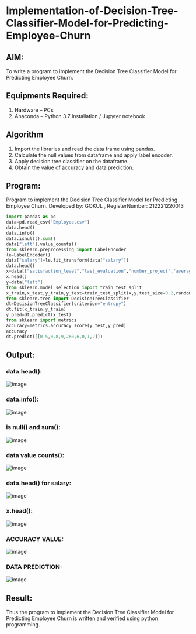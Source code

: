 # Implementation-of-Decision-Tree-Classifier-Model-for-Predicting-Employee-Churn

## AIM:
To write a program to implement the Decision Tree Classifier Model for Predicting Employee Churn.

## Equipments Required:
1. Hardware – PCs
2. Anaconda – Python 3.7 Installation / Jupyter notebook

## Algorithm
1. Import the libraries and read the data frame using pandas.
2. Calculate the null values from dataframe and apply label encoder.
3. Apply decision tree classifier on the dataframe.
4. Obtain the value of accuracy and data prediction.

## Program:

Program to implement the Decision Tree Classifier Model for Predicting Employee Churn.
Developed by: GOKUL ,
RegisterNumber:  212221220013

```py
import pandas as pd
data=pd.read_csv("Employee.csv")
data.head()
data.info()
data.isnull().sum()
data["left"].value_counts()
from sklearn.preprocessing import LabelEncoder
le=LabelEncoder()
data["salary"]=le.fit_transform(data["salary"])
data.head()
x=data[["satisfaction_level","last_evaluation","number_project","average_montly_hours","time_spend_company","Work_accident","promotion_last_5years","salary"]]
x.head()
y=data["left"]
from sklearn.model_selection import train_test_split
x_train,x_test,y_train,y_test=train_test_split(x,y,test_size=0.2,random_state=100)
from sklearn.tree import DecisionTreeClassifier
dt=DecisionTreeClassifier(criterion="entropy")
dt.fit(x_train,y_train)
y_pred=dt.predict(x_test)
from sklearn import metrics
accuracy=metrics.accuracy_score(y_test,y_pred)
accuracy
dt.predict([[0.5,0.8,9,260,6,0,1,2]])
```




## Output:
### data.head(): 
![image](https://github.com/babavoss05/Implementation-of-Decision-Tree-Classifier-Model-for-Predicting-Employee-Churn/assets/103019882/d1f9945e-2801-46d0-a1ca-155e274ae349)


### data.info():
![image](https://github.com/babavoss05/Implementation-of-Decision-Tree-Classifier-Model-for-Predicting-Employee-Churn/assets/103019882/4574e54a-0bbc-404c-a48b-e022c323281f)


### is null() and sum():
![image](https://github.com/babavoss05/Implementation-of-Decision-Tree-Classifier-Model-for-Predicting-Employee-Churn/assets/103019882/f0ec4771-145b-4b2d-88b4-9402155e66b7)


### data value counts():
![image](https://github.com/babavoss05/Implementation-of-Decision-Tree-Classifier-Model-for-Predicting-Employee-Churn/assets/103019882/4f2cadb3-8b38-446f-a710-4a44c531a803)


### data.head() for salary:
![image](https://github.com/babavoss05/Implementation-of-Decision-Tree-Classifier-Model-for-Predicting-Employee-Churn/assets/103019882/17af61aa-d656-486b-bd25-0eba92fbaa7b)


### x.head():
![image](https://github.com/babavoss05/Implementation-of-Decision-Tree-Classifier-Model-for-Predicting-Employee-Churn/assets/103019882/59ccdd45-7d7f-4c6c-9200-a17be649cfd9)


### ACCURACY VALUE:
![image](https://github.com/babavoss05/Implementation-of-Decision-Tree-Classifier-Model-for-Predicting-Employee-Churn/assets/103019882/64886b22-d78b-4111-9c27-07228b9c501c)


### DATA PREDICTION:
![image](https://github.com/babavoss05/Implementation-of-Decision-Tree-Classifier-Model-for-Predicting-Employee-Churn/assets/103019882/d67a1921-f4b6-487a-aa24-992b0b140327)



## Result:
Thus the program to implement the  Decision Tree Classifier Model for Predicting Employee Churn is written and verified using python programming.
